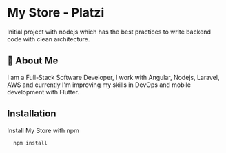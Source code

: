 
# My Store - Platzi

Initial project with nodejs which has the best practices to write backend code with clean architecture.


## 🚀 About Me
I am  a Full-Stack Software Developer, I work with Angular, Nodejs, Laravel, AWS and currently I'm improving my skills in DevOps and mobile development with Flutter. 


## Installation

Install My Store with npm

```bash
  npm install
```
    